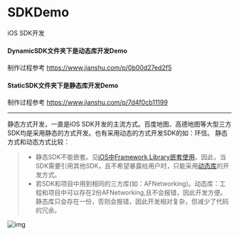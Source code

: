 # SDKDemo
iOS SDK开发
#### DynamicSDK文件夹下是动态库开发Demo
制作过程参考 https://www.jianshu.com/p/0b00d27ed2f5
#### StaticSDK文件夹下是静态库开发Demo
制作过程参考 https://www.jianshu.com/p/7d4f0cb11199

---

静态方式开发，一直是iOS SDK开发的主流方式。百度地图、高德地图等大型三方SDK均是采用静态的方式开发。也有采用动态的方式开发SDK的如：环信。
静态方式和动态方式比较：
>*  静态SDK不能嵌套。见[iOS中Framework Library嵌套使用](https://www.jianshu.com/p/874e178cdc9d)。因此，当SDK需要引用其他SDK，且不希望暴露给用户时，只能采用[动态库](https://www.jianshu.com/p/0b00d27ed2f5)的开发方式。
>* 若SDK和项目中用到相同的三方库(如：AFNetworking)。动态库：工程和项目中可以存在2份AFNetworking,且不会报错，因此开发方便。静态库只会存在一份，否则会报错，因此开发相对复杂，但减少了代码的冗余。


![img](https://github.com/wutao23yzd/SDKDemo/blob/master/sdk.gif)


